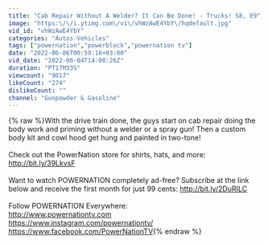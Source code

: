 ```yaml
---
title: "Cab Repair Without A Welder? It Can Be Done! - Trucks! S8, E9"
image: "https:\/\/i.ytimg.com\/vi\/vhWzAwE4YbY\/hqdefault.jpg"
vid_id: "vhWzAwE4YbY"
categories: "Autos-Vehicles"
tags: ["powernation","powerblock","powernation tv"]
date: "2022-06-06T00:59:16+03:00"
vid_date: "2022-06-04T14:00:26Z"
duration: "PT17M33S"
viewcount: "9017"
likeCount: "274"
dislikeCount: ""
channel: "Gunpowder & Gasoline"
---
```

{% raw %}With the drive train done, the guys start on cab repair doing the body work and priming without a welder or a spray gun! Then a custom body kit and cowl hood get hung and painted in two-tone!<br /><br />Check out the PowerNation store for shirts, hats, and more: <a rel="nofollow" target="blank" href="http://bit.ly/39LkvsF​​">http://bit.ly/39LkvsF​​</a><br /><br />Want to watch POWERNATION completely ad-free? Subscribe at the link below and receive the first month for just 99 cents: <a rel="nofollow" target="blank" href="http://bit.ly/2DuRILC​​">http://bit.ly/2DuRILC​​</a><br /><br />Follow POWERNATION Everywhere: <br /><a rel="nofollow" target="blank" href="http://www.powernationtv.com​​​​​​​​​​​">http://www.powernationtv.com​​​​​​​​​​​</a><br /><a rel="nofollow" target="blank" href="https://www.instagram.com/powernationtv/">https://www.instagram.com/powernationtv/</a><br /><a rel="nofollow" target="blank" href="https://www.facebook.com/PowerNationTV">https://www.facebook.com/PowerNationTV</a>{% endraw %}
